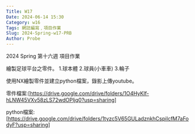 ```yaml
---
Title: W17
Date: 2024-06-14 15:30
Category: w16
Tags: 網誌編寫﹐項目作業
Slug: 2024-Spring-w17-PRB
Author: Probe
---
```


2024 Spring 第十六週 項目作業

繪製足球平台之零件。
1.球本體
2.球員(小車車)
3.輪子

使用NX繪製零件並建立python檔案，錄影上傳youtube。

零件檔案:[https://drive.google.com/drive/folders/1O4HyKlf-hLNW45VXv58zLS72wdOPljq0?usp=sharing]

python檔案:[https://drive.google.com/drive/folders/1tyzc5V65GULadznkhCspiIcfM7aFodyF?usp=sharing]
<!-- PELICAN_END_SUMMARY -->